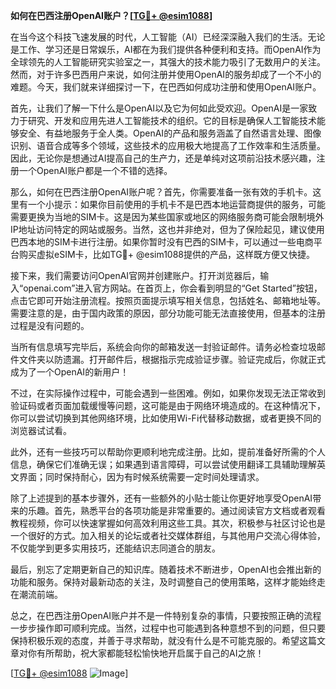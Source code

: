 **如何在巴西注册OpenAI账户？[[TG💪+ @esim1088](https://t.me/s/esim1088)]**

在当今这个科技飞速发展的时代，人工智能（AI）已经深深融入我们的生活。无论是工作、学习还是日常娱乐，AI都在为我们提供各种便利和支持。而OpenAI作为全球领先的人工智能研究实验室之一，其强大的技术能力吸引了无数用户的关注。然而，对于许多巴西用户来说，如何注册并使用OpenAI的服务却成了一个不小的难题。今天，我们就来详细探讨一下，在巴西如何成功注册和使用OpenAI账户。

首先，让我们了解一下什么是OpenAI以及它为何如此受欢迎。OpenAI是一家致力于研究、开发和应用先进人工智能技术的组织。它的目标是确保人工智能技术能够安全、有益地服务于全人类。OpenAI的产品和服务涵盖了自然语言处理、图像识别、语音合成等多个领域，这些技术的应用极大地提高了工作效率和生活质量。因此，无论你是想通过AI提高自己的生产力，还是单纯对这项前沿技术感兴趣，注册一个OpenAI账户都是一个不错的选择。

那么，如何在巴西注册OpenAI账户呢？首先，你需要准备一张有效的手机卡。这里有一个小提示：如果你目前使用的手机卡不是巴西本地运营商提供的服务，可能需要更换为当地的SIM卡。这是因为某些国家或地区的网络服务商可能会限制境外IP地址访问特定的网站或服务。当然，这也并非绝对，但为了保险起见，建议使用巴西本地的SIM卡进行注册。如果你暂时没有巴西的SIM卡，可以通过一些电商平台购买虚拟eSIM卡，比如TG💪+ @esim1088提供的产品，这样既方便又快捷。

接下来，我们需要访问OpenAI官网并创建账户。打开浏览器后，输入“openai.com”进入官方网站。在首页上，你会看到明显的“Get Started”按钮，点击它即可开始注册流程。按照页面提示填写相关信息，包括姓名、邮箱地址等。需要注意的是，由于国内政策的原因，部分功能可能无法直接使用，但基本的注册过程是没有问题的。

当所有信息填写完毕后，系统会向你的邮箱发送一封验证邮件。请务必检查垃圾邮件文件夹以防遗漏。打开邮件后，根据指示完成验证步骤。验证完成后，你就正式成为了一个OpenAI的新用户！

不过，在实际操作过程中，可能会遇到一些困难。例如，如果你发现无法正常收到验证码或者页面加载缓慢等问题，这可能是由于网络环境造成的。在这种情况下，你可以尝试切换到其他网络环境，比如使用Wi-Fi代替移动数据，或者更换不同的浏览器试试看。

此外，还有一些技巧可以帮助你更顺利地完成注册。比如，提前准备好所需的个人信息，确保它们准确无误；如果遇到语言障碍，可以尝试使用翻译工具辅助理解英文界面；同时保持耐心，因为有时候系统需要一定时间处理请求。

除了上述提到的基本步骤外，还有一些额外的小贴士能让你更好地享受OpenAI带来的乐趣。首先，熟悉平台的各项功能是非常重要的。通过阅读官方文档或者观看教程视频，你可以快速掌握如何高效利用这些工具。其次，积极参与社区讨论也是一个很好的方式。加入相关的论坛或者社交媒体群组，与其他用户交流心得体验，不仅能学到更多实用技巧，还能结识志同道合的朋友。

最后，别忘了定期更新自己的知识库。随着技术不断进步，OpenAI也会推出新的功能和服务。保持对最新动态的关注，及时调整自己的使用策略，这样才能始终走在潮流前端。

总之，在巴西注册OpenAI账户并不是一件特别复杂的事情，只要按照正确的流程一步步操作即可顺利完成。当然，过程中也可能遇到各种意想不到的问题，但只要保持积极乐观的态度，并善于寻求帮助，就没有什么是不可能克服的。希望这篇文章对你有所帮助，祝大家都能轻松愉快地开启属于自己的AI之旅！

[[TG💪+ @esim1088](https://t.me/s/esim1088) ![Image](https://i.postimg.cc/4NQfJmqS/Snipaste-2025-05-13-00-14-12.png)]